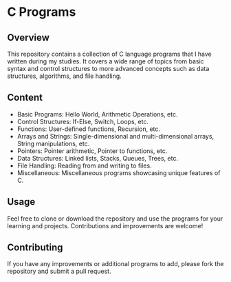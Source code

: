 # C Programs 

## Overview
This repository contains a collection of C language programs that I have written during my studies. It covers a wide range of topics from basic syntax and control structures to more advanced concepts such as data structures, algorithms, and file handling.

## Content
- Basic Programs: Hello World, Arithmetic Operations, etc.
- Control Structures: If-Else, Switch, Loops, etc.
- Functions: User-defined functions, Recursion, etc.
- Arrays and Strings: Single-dimensional and multi-dimensional arrays, String manipulations, etc.
- Pointers: Pointer arithmetic, Pointer to functions, etc.
- Data Structures: Linked lists, Stacks, Queues, Trees, etc.
- File Handling: Reading from and writing to files.
- Miscellaneous: Miscellaneous programs showcasing unique features of C.

## Usage
Feel free to clone or download the repository and use the programs for your learning and projects. Contributions and improvements are welcome!

## Contributing
If you have any improvements or additional programs to add, please fork the repository and submit a pull request.
